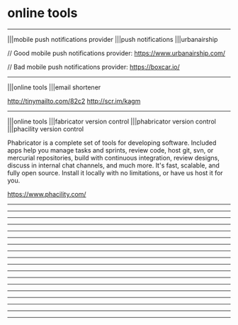 # online tools

----

|||mobile push notifications provider
|||push notifications
|||urbanairship

// Good mobile push notifications provider:
https://www.urbanairship.com/

// Bad mobile push notifications provider:
https://boxcar.io/

----

|||online tools
|||email shortener


http://tinymailto.com/82c2
http://scr.im/kagm

----

|||online tools
|||fabricator version control
|||phabricator version control
|||phacility version control

Phabricator is a complete set of tools for developing software. Included apps help you manage tasks and sprints, review code, host git, svn, or mercurial repositories, build with continuous integration, review designs, discuss in internal chat channels, and much more. It's fast, scalable, and fully open source. Install it locally with no limitations, or have us host it for you.

https://www.phacility.com/

----
----
----
----
----
----
----
----
----
----
----
----
----
----
----
----
----
----
